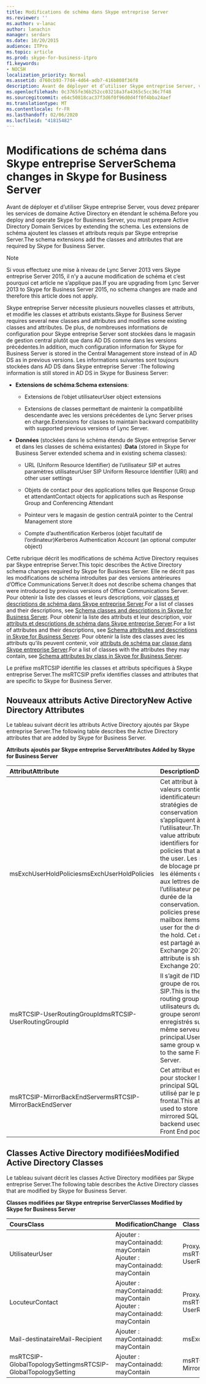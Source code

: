 ```yaml
---
title: Modifications de schéma dans Skype entreprise Server
ms.reviewer: ''
ms.author: v-lanac
author: lanachin
manager: serdars
ms.date: 10/20/2015
audience: ITPro
ms.topic: article
ms.prod: skype-for-business-itpro
f1.keywords:
- NOCSH
localization_priority: Normal
ms.assetid: d760cb93-77d4-4d64-adb7-416b808f36f8
description: Avant de déployer et d’utiliser Skype entreprise Server, vous devez préparer les services de domaine Active Directory en étendant le schéma. Les extensions de schéma ajoutent les classes et attributs requis par Skype entreprise Server.
ms.openlocfilehash: 0c3765fe36b252cc03218a3fa4365c5cc36c7f48
ms.sourcegitcommit: e64c50818cac37f3d6f0f96d0d4ff0f4bba24aef
ms.translationtype: MT
ms.contentlocale: fr-FR
ms.lasthandoff: 02/06/2020
ms.locfileid: "41815482"
---
```

# <a name="schema-changes-in-skype-for-business-server"></a><span data-ttu-id="6d0b2-104">Modifications de schéma dans Skype entreprise Server</span><span class="sxs-lookup"><span data-stu-id="6d0b2-104">Schema changes in Skype for Business Server</span></span>
 
<span data-ttu-id="6d0b2-105">Avant de déployer et d’utiliser Skype entreprise Server, vous devez préparer les services de domaine Active Directory en étendant le schéma.</span><span class="sxs-lookup"><span data-stu-id="6d0b2-105">Before you deploy and operate Skype for Business Server, you must prepare Active Directory Domain Services by extending the schema.</span></span> <span data-ttu-id="6d0b2-106">Les extensions de schéma ajoutent les classes et attributs requis par Skype entreprise Server.</span><span class="sxs-lookup"><span data-stu-id="6d0b2-106">The schema extensions add the classes and attributes that are required by Skype for Business Server.</span></span>

> [!NOTE]
> <span data-ttu-id="6d0b2-107">Si vous effectuez une mise à niveau de Lync Server 2013 vers Skype entreprise Server 2015, il n’y a aucune modification de schéma et c’est pourquoi cet article ne s’applique pas.</span><span class="sxs-lookup"><span data-stu-id="6d0b2-107">If you are upgrading from Lync Server 2013 to Skype for Business Server 2015, no schema changes are made and therefore this article does not apply.</span></span>
  
<span data-ttu-id="6d0b2-108">Skype entreprise Server nécessite plusieurs nouvelles classes et attributs, et modifie les classes et attributs existants.</span><span class="sxs-lookup"><span data-stu-id="6d0b2-108">Skype for Business Server requires several new classes and attributes and modifies some existing classes and attributes.</span></span> <span data-ttu-id="6d0b2-109">De plus, de nombreuses informations de configuration pour Skype entreprise Server sont stockées dans le magasin de gestion central plutôt que dans AD DS comme dans les versions précédentes.</span><span class="sxs-lookup"><span data-stu-id="6d0b2-109">In addition, much configuration information for Skype for Business Server is stored in the Central Management store instead of in AD DS as in previous versions.</span></span> <span data-ttu-id="6d0b2-110">Les informations suivantes sont toujours stockées dans AD DS dans Skype entreprise Server :</span><span class="sxs-lookup"><span data-stu-id="6d0b2-110">The following information is still stored in AD DS in Skype for Business Server:</span></span>
  
- <span data-ttu-id="6d0b2-111">**Extensions de schéma**:</span><span class="sxs-lookup"><span data-stu-id="6d0b2-111">**Schema extensions**:</span></span>
    
  - <span data-ttu-id="6d0b2-112">Extensions de l’objet utilisateur</span><span class="sxs-lookup"><span data-stu-id="6d0b2-112">User object extensions</span></span>
    
  - <span data-ttu-id="6d0b2-113">Extensions de classes permettant de maintenir la compatibilité descendante avec les versions précédentes de Lync Server prises en charge.</span><span class="sxs-lookup"><span data-stu-id="6d0b2-113">Extensions for classes to maintain backward compatibility with supported previous versions of Lync Server.</span></span>
    
- <span data-ttu-id="6d0b2-114">**Données** (stockées dans le schéma étendu de Skype entreprise Server et dans les classes de schéma existantes) :</span><span class="sxs-lookup"><span data-stu-id="6d0b2-114">**Data** (stored in Skype for Business Server extended schema and in existing schema classes):</span></span>
    
  - <span data-ttu-id="6d0b2-115">URL (Uniform Resource Identifier) de l’utilisateur SIP et autres paramètres utilisateur</span><span class="sxs-lookup"><span data-stu-id="6d0b2-115">User SIP Uniform Resource Identifier (URI) and other user settings</span></span>
    
  - <span data-ttu-id="6d0b2-116">Objets de contact pour des applications telles que Response Group et attendant</span><span class="sxs-lookup"><span data-stu-id="6d0b2-116">Contact objects for applications such as Response Group and Conferencing Attendant</span></span>
    
  - <span data-ttu-id="6d0b2-117">Pointeur vers le magasin de gestion central</span><span class="sxs-lookup"><span data-stu-id="6d0b2-117">A pointer to the Central Management store</span></span>
    
  - <span data-ttu-id="6d0b2-118">Compte d’authentification Kerberos (objet facultatif de l’ordinateur)</span><span class="sxs-lookup"><span data-stu-id="6d0b2-118">Kerberos Authentication Account (an optional computer object)</span></span>
    
<span data-ttu-id="6d0b2-119">Cette rubrique décrit les modifications de schéma Active Directory requises par Skype entreprise Server.</span><span class="sxs-lookup"><span data-stu-id="6d0b2-119">This topic describes the Active Directory schema changes required by Skype for Business Server.</span></span> <span data-ttu-id="6d0b2-120">Elle ne décrit pas les modifications de schéma introduites par des versions antérieures d’Office Communications Server.</span><span class="sxs-lookup"><span data-stu-id="6d0b2-120">It does not describe schema changes that were introduced by previous versions of Office Communications Server.</span></span> <span data-ttu-id="6d0b2-121">Pour obtenir la liste des classes et leurs descriptions, voir [classes et descriptions de schéma dans Skype entreprise Server](schema-classes-and-descriptions.md).</span><span class="sxs-lookup"><span data-stu-id="6d0b2-121">For a list of classes and their descriptions, see [Schema classes and descriptions in Skype for Business Server](schema-classes-and-descriptions.md).</span></span> <span data-ttu-id="6d0b2-122">Pour obtenir la liste des attributs et leur description, voir [attributs et descriptions de schéma dans Skype entreprise Server](schema-attributes-and-descriptions.md).</span><span class="sxs-lookup"><span data-stu-id="6d0b2-122">For a list of attributes and their descriptions, see [Schema attributes and descriptions in Skype for Business Server](schema-attributes-and-descriptions.md).</span></span> <span data-ttu-id="6d0b2-123">Pour obtenir la liste des classes avec les attributs qu’ils peuvent contenir, voir [attributs de schéma par classe dans Skype entreprise Server](schema-attributes-by-class.md).</span><span class="sxs-lookup"><span data-stu-id="6d0b2-123">For a list of classes with the attributes they may contain, see [Schema attributes by class in Skype for Business Server](schema-attributes-by-class.md).</span></span>
  
<span data-ttu-id="6d0b2-124">Le préfixe msRTCSIP identifie les classes et attributs spécifiques à Skype entreprise Server.</span><span class="sxs-lookup"><span data-stu-id="6d0b2-124">The msRTCSIP prefix identifies classes and attributes that are specific to Skype for Business Server.</span></span>
  
## <a name="new-active-directory-attributes"></a><span data-ttu-id="6d0b2-125">Nouveaux attributs Active Directory</span><span class="sxs-lookup"><span data-stu-id="6d0b2-125">New Active Directory Attributes</span></span>

<span data-ttu-id="6d0b2-126">Le tableau suivant décrit les attributs Active Directory ajoutés par Skype entreprise Server.</span><span class="sxs-lookup"><span data-stu-id="6d0b2-126">The following table describes the Active Directory attributes that are added by Skype for Business Server.</span></span>
  
<span data-ttu-id="6d0b2-127">**Attributs ajoutés par Skype entreprise Server**</span><span class="sxs-lookup"><span data-stu-id="6d0b2-127">**Attributes Added by Skype for Business Server**</span></span>

|<span data-ttu-id="6d0b2-128">**Attribut**</span><span class="sxs-lookup"><span data-stu-id="6d0b2-128">**Attribute**</span></span>|<span data-ttu-id="6d0b2-129">**Description**</span><span class="sxs-lookup"><span data-stu-id="6d0b2-129">**Description**</span></span>|
|:-----|:-----|
|<span data-ttu-id="6d0b2-130">msExchUserHoldPolicies</span><span class="sxs-lookup"><span data-stu-id="6d0b2-130">msExchUserHoldPolicies</span></span>  <br/> |<span data-ttu-id="6d0b2-131">Cet attribut à plusieurs valeurs contient des identificateurs pour les stratégies de conservation qui s’appliquent à l’utilisateur.</span><span class="sxs-lookup"><span data-stu-id="6d0b2-131">This multi-value attribute holds identifiers for hold policies that apply to the user.</span></span> <span data-ttu-id="6d0b2-132">Les stratégies de blocage préservent les éléments de boîte aux lettres de l’utilisateur pendant la durée de la conservation.</span><span class="sxs-lookup"><span data-stu-id="6d0b2-132">Hold policies preserve mailbox items for the user for the duration of the hold.</span></span> <span data-ttu-id="6d0b2-133">Cet attribut est partagé avec Exchange 2013.</span><span class="sxs-lookup"><span data-stu-id="6d0b2-133">This attribute is shared with Exchange 2013.</span></span>  <br/> |
|<span data-ttu-id="6d0b2-134">msRTCSIP-UserRoutingGroupId</span><span class="sxs-lookup"><span data-stu-id="6d0b2-134">msRTCSIP-UserRoutingGroupId</span></span>  <br/> |<span data-ttu-id="6d0b2-135">Il s’agit de l’ID du groupe de routage SIP.</span><span class="sxs-lookup"><span data-stu-id="6d0b2-135">This is the SIP routing group ID.</span></span> <span data-ttu-id="6d0b2-136">Les utilisateurs du même groupe seront enregistrés sur le même serveur principal.</span><span class="sxs-lookup"><span data-stu-id="6d0b2-136">Users in the same group will register to the same Front End Server.</span></span>  <br/> |
|<span data-ttu-id="6d0b2-137">msRTCSIP-MirrorBackEndServer</span><span class="sxs-lookup"><span data-stu-id="6d0b2-137">msRTCSIP-MirrorBackEndServer</span></span>  <br/> |<span data-ttu-id="6d0b2-138">Cet attribut est utilisé pour stocker le serveur principal SQL Server utilisé par le pool frontal.</span><span class="sxs-lookup"><span data-stu-id="6d0b2-138">This attribute is used to store the mirrored SQL Server backend used by the Front End pool.</span></span>  <br/> |
   
## <a name="modified-active-directory-classes"></a><span data-ttu-id="6d0b2-139">Classes Active Directory modifiées</span><span class="sxs-lookup"><span data-stu-id="6d0b2-139">Modified Active Directory Classes</span></span>

<span data-ttu-id="6d0b2-140">Le tableau suivant décrit les classes Active Directory modifiées par Skype entreprise Server.</span><span class="sxs-lookup"><span data-stu-id="6d0b2-140">The following table describes the Active Directory classes that are modified by Skype for Business Server.</span></span>
  
<span data-ttu-id="6d0b2-141">**Classes modifiées par Skype entreprise Server**</span><span class="sxs-lookup"><span data-stu-id="6d0b2-141">**Classes Modified by Skype for Business Server**</span></span>

|<span data-ttu-id="6d0b2-142">**Cours**</span><span class="sxs-lookup"><span data-stu-id="6d0b2-142">**Class**</span></span>|<span data-ttu-id="6d0b2-143">**Modification**</span><span class="sxs-lookup"><span data-stu-id="6d0b2-143">**Change**</span></span>|<span data-ttu-id="6d0b2-144">**Classe ou attribut**</span><span class="sxs-lookup"><span data-stu-id="6d0b2-144">**Class or Attribute**</span></span>|
|:-----|:-----|:-----|
|<span data-ttu-id="6d0b2-145">Utilisateur</span><span class="sxs-lookup"><span data-stu-id="6d0b2-145">User</span></span>  <br/> |<span data-ttu-id="6d0b2-146">Ajouter : mayContain</span><span class="sxs-lookup"><span data-stu-id="6d0b2-146">add: mayContain</span></span>  <br/> <span data-ttu-id="6d0b2-147">Ajouter : mayContain</span><span class="sxs-lookup"><span data-stu-id="6d0b2-147">add: mayContain</span></span>  <br/> |<span data-ttu-id="6d0b2-148">ProxyAddresses</span><span class="sxs-lookup"><span data-stu-id="6d0b2-148">ProxyAddresses</span></span>  <br/> <span data-ttu-id="6d0b2-149">msRTCSIP-UserRoutingGroupId</span><span class="sxs-lookup"><span data-stu-id="6d0b2-149">msRTCSIP-UserRoutingGroupId</span></span>  <br/> |
|<span data-ttu-id="6d0b2-150">Locuteur</span><span class="sxs-lookup"><span data-stu-id="6d0b2-150">Contact</span></span>  <br/> |<span data-ttu-id="6d0b2-151">Ajouter : mayContain</span><span class="sxs-lookup"><span data-stu-id="6d0b2-151">add: mayContain</span></span>  <br/> <span data-ttu-id="6d0b2-152">Ajouter : mayContain</span><span class="sxs-lookup"><span data-stu-id="6d0b2-152">add: mayContain</span></span>  <br/> |<span data-ttu-id="6d0b2-153">ProxyAddresses</span><span class="sxs-lookup"><span data-stu-id="6d0b2-153">ProxyAddresses</span></span>  <br/> <span data-ttu-id="6d0b2-154">msRTCSIP-UserRoutingGroupId</span><span class="sxs-lookup"><span data-stu-id="6d0b2-154">msRTCSIP-UserRoutingGroupId</span></span>  <br/> |
|<span data-ttu-id="6d0b2-155">Mail-destinataire</span><span class="sxs-lookup"><span data-stu-id="6d0b2-155">Mail-Recipient</span></span>  <br/> |<span data-ttu-id="6d0b2-156">Ajouter : mayContain</span><span class="sxs-lookup"><span data-stu-id="6d0b2-156">add: mayContain</span></span>  <br/> |<span data-ttu-id="6d0b2-157">msExchUserHoldPolicies</span><span class="sxs-lookup"><span data-stu-id="6d0b2-157">msExchUserHoldPolicies</span></span>  <br/> |
|<span data-ttu-id="6d0b2-158">msRTCSIP-GlobalTopologySetting</span><span class="sxs-lookup"><span data-stu-id="6d0b2-158">msRTCSIP-GlobalTopologySetting</span></span>  <br/> |<span data-ttu-id="6d0b2-159">Ajouter : mayContain</span><span class="sxs-lookup"><span data-stu-id="6d0b2-159">add: mayContain</span></span>  <br/> |<span data-ttu-id="6d0b2-160">msRTCSIP-MirrorBackEndServer</span><span class="sxs-lookup"><span data-stu-id="6d0b2-160">msRTCSIP-MirrorBackEndServer</span></span>  <br/> |
   

